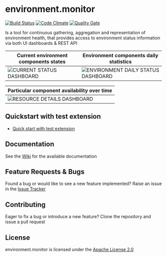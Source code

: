 
# environment.monitor

[![Build Status](https://travis-ci.org/YagelNasManit/environment.monitor.svg?branch=master)](https://travis-ci.org/YagelNasManit/environment.monitor) 
[![Code Climate](https://codeclimate.com/github/YagelNasManit/environment.monitor/badges/gpa.svg)](https://codeclimate.com/github/YagelNasManit/environment.monitor)
[![Quality Gate](http://sonarcloud.io/api/badges/gate?key=org.yagel:environment.monitor)](https://sonarcloud.io/api/badges/gate?key=org.yagel:environment.monitor)

Is a tool for continuous gathering, aggregation and representation of environment health, that provides access to environment status information via both UI dashboards & REST API

Current environment components states | Environment components daily statistics  
--- | --- 
![CURRENT STATUS DASHBOARD](https://raw.githubusercontent.com/wiki/YagelNasManit/environment.monitor/images/2.0.0/current_env_status_dashboard.png) | ![ENVIRONMENT DAILY STATUS DASHBOARD](https://raw.githubusercontent.com/wiki/YagelNasManit/environment.monitor/images/2.0.0/env_daily_status_dashboard.png)

Particular component availability over time |   
--- |
![RESOURCE DETAILS DASHBOARD](https://raw.githubusercontent.com/wiki/YagelNasManit/environment.monitor/images/2.0.0/resource_details_dashboard.png)| 


## Quickstart with test extension
- [Quick start with test extension](https://github.com/YagelNasManit/environment.monitor/wiki/Run-Test-Example)  


## Documentation
See the [Wiki](https://github.com/YagelNasManit/environment.monitor/wiki) for the available documentation

## Feature Requests & Bugs
Found a bug or would like to see a new feature implemented? Raise an issue in the [Issue Tracker](https://github.com/YagelNasManit/environment.monitor/issues)

## Contributing
Eager to fix a bug or introduce a new feature? Clone the repository and issue a pull request


## License
environment.monitor is licensed under the [Apache License 2.0](https://github.com/YagelNasManit/environment.monitor/blob/master/LICENSE)

